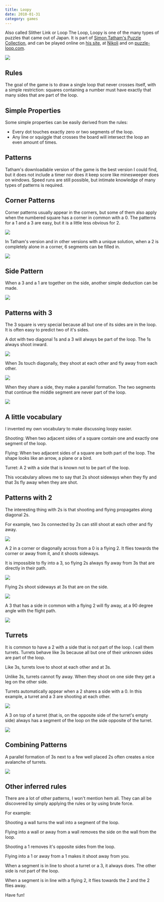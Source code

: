 ```yaml
---
title: Loopy
date: 2010-01-31
category: games
---
```


	
Also called Slither Link or Loop The Loop, Loopy is one of the many
types of puzzles that came out of Japan. It is part of [Simon Tatham's
Puzzle
Collection](http://www.chiark.greenend.org.uk/~sgtatham/puzzles/), and
can be played online on [his
site](http://www.chiark.greenend.org.uk/~sgtatham/puzzles/java/loopy.html),
at [Nikoli](http://www.nikoli.com/en/puzzles/slitherlink/) and on
[puzzle-loop.com](http://puzzle-loop.com/).

![](/images/loopy/loopy_trim.gif)

## Rules

The goal of the game is to draw a single loop that never crosses
itself, with a simple restriction: squares containing a number must
have exactly that many sides that are part of the loop.

## Simple Properties

Some simple properties can be easily derived from the rules:

* Every dot touches exactly zero or two segments of the loop.
* Any line or squiggle that crosses the board will intersect the loop an even amount of times.

## Patterns

Tatham's downloadable version of the game is the best version I could
find, but it does not include a timer nor does it keep score like
minesweeper does on windows. Speed runs are still possible, but
intimate knowledge of many types of patterns is required.

## Corner Patterns

Corner patterns usually appear in the corners, but some of them also
apply when the numbered square has a corner in common with a 0. The
patterns for a 1 and a 3 are easy, but it is a little less obvious for
2.

![](/images/loopy/corners-1.png)

In Tatham's version and in other versions with a unique solution, when
a 2 is completely alone in a corner, 6 segments can be filled in.

![](/images/loopy/corners-2.png)

## Side Pattern

When a 3 and a 1 are together on the side, another simple deduction can be made.

![](/images/loopy/side-1.png)

## Patterns with 3

The 3 square is very special because all but one of its sides are in
the loop. It is often easy to predict two of it's sides.

A dot with two diagonal 1s and a 3 will always be part of the
loop. The 1s always shoot inward.

![](/images/loopy/3-1-1.png)

When 3s touch diagonally, they shoot at each other and fly away from
each other.

![](/images/loopy/3-3.png)

When they share a side, they make a parallel formation. The two
segments that continue the middle segment are never part of the loop.

![](/images/loopy/3-3-3.png)

## A little vocabulary

I invented my own vocabulary to make discussing loopy easier.

Shooting:
  When two adjacent sides of a square contain one and
  exactly one segment of the loop.

Flying:
  When two adjacent sides of a square are both part of
  the loop. The shape looks like an arrow, a plane or a bird.

Turret:
  A 2 with a side that is known not to be part of the
  loop.

This vocabulary allows me to say that 2s shoot sideways when they fly
and that 3s fly away when they are shot.

## Patterns with 2

The interesting thing with 2s is that shooting and flying propagates
along diagonal 2s.

For example, two 3s connected by 2s can still shoot at each other and
fly away.

![](/images/loopy/3-2-2-3.png)


A 2 in a corner or diagonally across from a 0 is a flying 2. It flies
towards the corner or away from it, and it shoots sideways.

It is impossible to fly into a 3, so flying 2s always fly away from 3s
that are directly in their path.

![](/images/loopy/2-3-Fly.png)


Flying 2s shoot sideways at 3s that are on the side.

![](/images/loopy/2-3-Shoot.png)

A 3 that has a side in common with a flying 2 will fly away, at a 90
degree angle with the flight path.

![](/images/loopy/0-2-2-3.png)

## Turrets

It is common to have a 2 with a side that is not part of the loop. I
call them turrets. Turrets behave like 3s because all but one of their
unknown sides are part of the loop.

Like 3s, turrets love to shoot at each other and at 3s.

Unlike 3s, turrets cannot fly away. When they shoot on one side they
get a leg on the other side.

Turrets automatically appear when a 2 shares a side with a 0. In this
example, a turret and a 3 are shooting at each other.

![](/images/loopy/2-3-Turret.png)

A 3 on top of a turret (that is, on the opposite side of the turret's
empty side) always has a segment of the loop on the side opposite of
the turret.

![](/images/loopy/0-2-3.png)

## Combining Patterns

A parallel formation of 3s next to a few well placed 2s often creates
a nice avalanche of turrets.

![](/images/loopy/3-3-2-2-2.png)

## Other inferred rules

There are a lot of other patterns, I won't mention hem all. They can
all be discovered by simply applying the rules or by using brute
force.

For example:

Shooting a wall turns the wall into a segment of the loop.

Flying into a wall or away from a wall removes the side on the wall
  from the loop.

Shooting a 1 removes it's opposite sides from the loop.

Flying into a 1 or away from a 1 makes it shoot away from you.

When a segment is in line to shoot a turret or a 3, it always
  does. The other side is not part of the loop.

When a segment is in line with a flying 2, it flies towards the 2 and
  the 2 flies away.

Have fun!